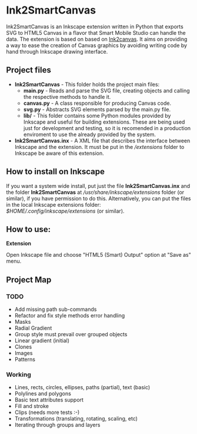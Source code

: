 # Ink2SmartCanvas

Ink2SmartCanvas is an Inkscape extension written in Python that exports SVG to HTML5 Canvas in a flavor that Smart Mobile Studio can handle the data. The extension is based on based on [Ink2canvas](https://github.com/hacktoon/ink2canvas). It aims on providing a way to ease the creation of Canvas graphics by avoiding writing code by hand through Inkscape drawing interface.

## Project files
* **Ink2SmartCanvas** - This folder holds the project main files:
    * **main.py** - Reads and parse the SVG file, creating objects and calling the respective methods to handle it.
    * **canvas.py** - A class responsible for producing Canvas code.
    * **svg.py** - Abstracts SVG elements parsed by the main.py file.
    * **lib/** - This folder contains some Python modules provided by Inkscape and useful for building extensions. These are being used just for development and testing, so it is recomended in a production enviroment to use the already provided by the system.
* **Ink2SmartCanvas.inx** - A XML file that describes the interface between Inkscape and the extension. It must be put in the */extensions* folder to Inkscape be aware of this extension.

## How to install on Inkscape
If you want a system wide install, put just the file **Ink2SmartCanvas.inx** and the folder **Ink2SmartCanvas** at */usr/share/inkscape/extensions* folder (or similar), if you have permission to do this. Alternatively, you can put the files in the local Inkscape extensions folder:  *$HOME/.config/inkscape/extensions* (or similar).

## How to use:
**Extension**

Open Inkscape file and choose "HTML5 (Smart) Output" option at "Save as" menu.

## Project Map

### TODO
* Add missing path sub-commands
* Refactor and fix style methods error handling
* Masks
* Radial Gradient 
* Group style must prevail over grouped objects
* Linear gradient (initial)
* Clones
* Images
* Patterns

### Working
* Lines, rects, circles, ellipses, paths (partial), text (basic)
* Polylines and polygons
* Basic text attributes support
* Fill and stroke
* Clips (needs more tests :-)
* Transformations (translating, rotating, scaling, etc)
* Iterating through groups and layers